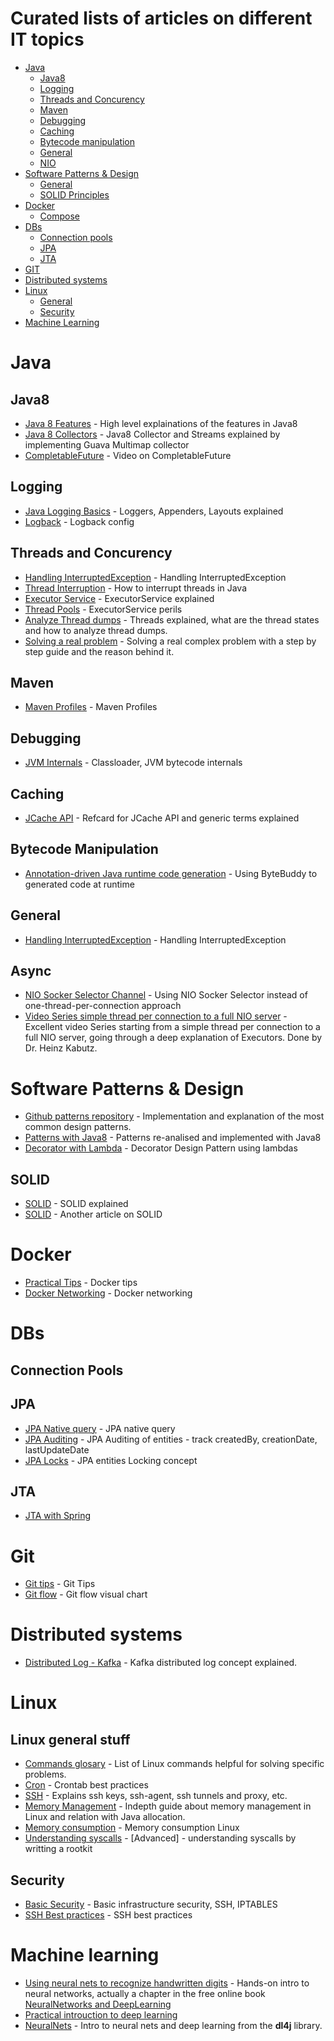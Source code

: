 # Curated lists of articles on different IT topics

- [Java](#java)
    - [Java8](#java8)
    - [Logging](#logging)
    - [Threads and Concurency](#threads-and-concurency)
    - [Maven](#maven)
    - [Debugging](#debugging)
    - [Caching](#caching)
    - [Bytecode manipulation](#bytecode-manipulation)
    - [General](#general)
    - [NIO](#async)
- [Software Patterns & Design](#patterns)    
    - [General](#general)
    - [SOLID Principles](#solid)
- [Docker](#docker)
    - [Compose](#compose)
- [DBs](#database)
    - [Connection pools](#ancients)
    - [JPA](#jpa)
    - [JTA](#jta)
- [GIT](#git)
- [Distributed systems](#distributed-systems)
- [Linux](#linux)
    - [General](#linux-general-stuff)
    - [Security](#security)
- [Machine Learning](#machine-learning)
    
    
# Java    

## Java8

* [Java 8 Features](http://winterbe.com/posts/2014/03/16/java-8-tutorial/) - High level explainations of the features in Java8
* [Java 8 Collectors](http://codingjunkie.net/guava-and-java8-collectors/) - Java8 Collector and Streams explained by implementing Guava Multimap collector
* [CompletableFuture](https://www.youtube.com/watch?v=-MBPQ7NIL_Y) - Video on CompletableFuture


## Logging
 * [Java Logging Basics](https://www.loggly.com/ultimate-guide/java-logging-basics/) - Loggers, Appenders, Layouts explained
 * [Logback](https://dzone.com/articles/logback-configuration-using-xml) - Logback config


## Threads and Concurency
* [Handling InterruptedException](http://www.ibm.com/developerworks/library/j-jtp05236/) - Handling InterruptedException
* [Thread Interruption](https://dzone.com/articles/understanding-thread-interruption-in-java) - How to interrupt threads in Java  
* [Executor Service](http://www.baeldung.com/java-executor-service-tutorial) - ExecutorService explained
* [Thread Pools](http://jvns.ca/blog/2016/03/27/thread-pools-how-do-i-use-them/) - ExecutorService perils
* [Analyze Thread dumps](https://dzone.com/articles/how-analyze-java-thread-dumps) - Threads explained, what are the thread states and how to analyze thread dumps.
* [Solving a real problem](http://www.nurkiewicz.com/2016/10/small-scale-stream-processing-kata-part.html) - Solving a real complex problem with a step by step guide and the reason behind it.

## Maven
 * [Maven Profiles](http://www.petrikainulainen.net/programming/tips-and-tricks/creating-profile-specific-configuration-files-with-maven/) - Maven Profiles


## Debugging
 * [JVM Internals](http://www.cubrid.org/blog/dev-platform/understanding-jvm-internals/) - Classloader, JVM bytecode internals   

## Caching
 * [JCache API](https://dzone.com/refcardz/java-caching) - Refcard for JCache API and generic terms explained

## Bytecode Manipulation

* [Annotation-driven Java runtime code generation](http://zeroturnaround.com/rebellabs/how-my-new-friend-byte-buddy-enables-annotation-driven-java-runtime-code-generation) - Using ByteBuddy to generated code at runtime

## General
 * [Handling InterruptedException](http://www.ibm.com/developerworks/library/j-jtp05236/) - Handling InterruptedException

## Async
 * [NIO Socker Selector Channel](http://www.baeldung.com/java-nio-selector) - Using NIO Socker Selector instead of one-thread-per-connection approach
 * [Video Series simple thread per connection to a full NIO server](http://www.javaspecialists.eu/tutorials/006.01-Transmogrifier-Java-NIO-and-Non-Blocking-IO--Introduction.html) - Excellent video Series starting from a simple thread per connection to a full NIO server, going through a deep  explanation of Executors. Done by Dr. Heinz Kabutz.

# Software Patterns & Design
* [Github patterns repository](https://github.com/iluwatar/java-design-patterns) - Implementation and explanation of the most common design patterns.
* [Patterns with Java8](https://www.youtube.com/watch?v=-k2X7guaArU) - Patterns re-analised and implemented with Java8
* [Decorator with Lambda](http://www.javaadvent.com/2015/12/decorator-design-pattern-using-lambdas.html) - Decorator Design Pattern using lambdas

## SOLID
* [SOLID](https://dzone.com/articles/the-solid-principles-in-real-life) - SOLID explained
* [SOLID](https://android.jlelse.eu/solid-principles-the-definitive-guide-75e30a284dea#.7hx1anwdd) - Another article on SOLID 

# Docker
* [Practical Tips](http://www.smartjava.org/content/10-practical-docker-tips-day-day-docker-usage) - Docker tips
* [Docker Networking](https://docs.docker.com/engine/userguide/networking/dockernetworks/) - Docker networking

# DBs

## Connection Pools


## JPA
* [JPA Native query](http://www.thoughts-on-java.org/jpa-native-queries/) - JPA native query
* [JPA Auditing](http://www.baeldung.com/database-auditing-jpa) - JPA Auditing of entities - track createdBy, creationDate, lastUpdateDate
* [JPA Locks](http://vladmihalcea.com/2015/01/12/a-beginners-guide-to-java-persistence-locking/) - JPA entities Locking concept 

## JTA
* [JTA with Spring](https://spring.io/blog/2016/11/30/spring-tips-jta)

# Git

* [Git tips](http://www.alexkras.com/19-git-tips-for-everyday-use/) - Git Tips
* [Git flow](https://danielkummer.github.io/git-flow-cheatsheet/) - Git flow visual chart

# Distributed systems 
* [Distributed Log - Kafka](https://engineering.linkedin.com/distributed-systems/log-what-every-software-engineer-should-know-about-real-time-datas-unifying) - Kafka distributed log concept explained.

# Linux
## Linux general stuff
* [Commands glosary](http://cb.vu/unixtoolbox.xhtml) - List of Linux commands helpful for solving specific problems. 
* [Cron](https://sanctum.geek.nz/arabesque/cron-best-practices/) - Crontab best practices
* [SSH](https://blog.logentries.com/2016/06/ssh-from-the-ground-up/) - Explains ssh keys, ssh-agent, ssh tunnels and proxy, etc.
* [Memory Management](https://www.ibm.com/developerworks/library/j-nativememory-linux/) - Indepth guide about memory management in Linux and relation with Java allocation.
* [Memory consumption](https://jvns.ca/blog/2016/12/03/how-much-memory-is-my-process-using-/) - Memory consumption Linux
* [Understanding syscalls](https://d0hnuts.com/2016/12/21/basics-of-making-a-rootkit-from-syscall-to-hook/) - [Advanced] - understanding syscalls by writting a rootkit

## Security
* [Basic Security](http://blog.mailgun.com/security-guide-basic-infrastructure-security/) - Basic infrastructure security, SSH, IPTABLES
* [SSH Best practices](https://blog.0xbadc0de.be/archives/300) - SSH best practices

# Machine learning

* [Using neural nets to recognize handwritten digits](http://neuralnetworksanddeeplearning.com/chap1.html) - Hands-on intro to neural networks, actually a chapter in the free online book [NeuralNetworks and DeepLearning](http://neuralnetworksanddeeplearning.com)
* [Practical introuction to deep learning](http://adilmoujahid.com/posts/2016/06/introduction-deep-learning-python-caffe/) 
* [NeuralNets](http://deeplearning4j.org/neuralnet-overview.html) - Intro to neural nets and deep learning from the **dl4j** library.
